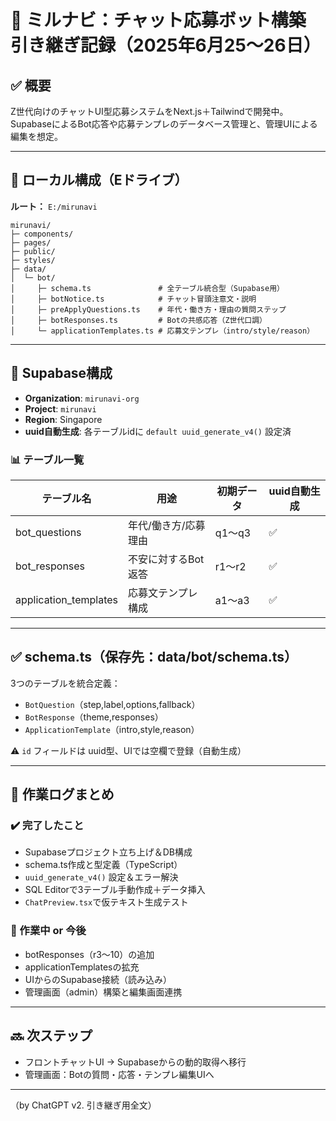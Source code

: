 
# 📝 ミルナビ：チャット応募ボット構築 引き継ぎ記録（2025年6月25〜26日）

## ✅ 概要
Z世代向けのチャットUI型応募システムをNext.js＋Tailwindで開発中。SupabaseによるBot応答や応募テンプレのデータベース管理と、管理UIによる編集を想定。

---

## 📁 ローカル構成（Eドライブ）
**ルート：** `E:/mirunavi`

```
mirunavi/
├─ components/
├─ pages/
├─ public/
├─ styles/
├─ data/
│  └─ bot/
│     ├─ schema.ts               # 全テーブル統合型（Supabase用）
│     ├─ botNotice.ts            # チャット冒頭注意文・説明
│     ├─ preApplyQuestions.ts    # 年代・働き方・理由の質問ステップ
│     ├─ botResponses.ts         # Botの共感応答（Z世代口調）
│     └─ applicationTemplates.ts # 応募文テンプレ（intro/style/reason）
```

---

## 🧱 Supabase構成
- **Organization**: `mirunavi-org`
- **Project**: `mirunavi`
- **Region**: Singapore
- **uuid自動生成**: 各テーブルidに `default uuid_generate_v4()` 設定済

### 📊 テーブル一覧
| テーブル名             | 用途                     | 初期データ | uuid自動生成 |
|------------------------|--------------------------|------------|----------------|
| bot_questions          | 年代/働き方/応募理由     | q1〜q3     | ✅             |
| bot_responses          | 不安に対するBot返答      | r1〜r2     | ✅             |
| application_templates  | 応募文テンプレ構成       | a1〜a3     | ✅             |

---

## ✅ schema.ts（保存先：data/bot/schema.ts）
3つのテーブルを統合定義：

- `BotQuestion`（step,label,options,fallback）
- `BotResponse`（theme,responses）
- `ApplicationTemplate`（intro,style,reason）

⚠️ `id` フィールドは uuid型、UIでは空欄で登録（自動生成）

---

## 🔁 作業ログまとめ

### ✔️ 完了したこと
- Supabaseプロジェクト立ち上げ＆DB構成
- schema.ts作成と型定義（TypeScript）
- `uuid_generate_v4()` 設定＆エラー解決
- SQL Editorで3テーブル手動作成＋データ挿入
- `ChatPreview.tsx`で仮テキスト生成テスト

### 🔄 作業中 or 今後
- botResponses（r3〜10）の追加
- applicationTemplatesの拡充
- UIからのSupabase接続（読み込み）
- 管理画面（admin）構築と編集画面連携

---

## 🔜 次ステップ
- フロントチャットUI → Supabaseからの動的取得へ移行
- 管理画面：Botの質問・応答・テンプレ編集UIへ

---

（by ChatGPT v2. 引き継ぎ用全文）
